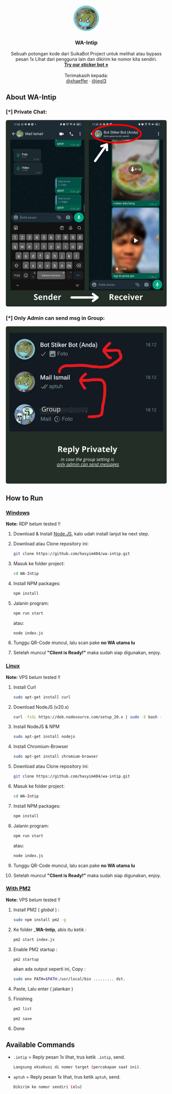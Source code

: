 <a name="readme-top"></a>

<!-- PROJECT LOGO -->
<br />
<div align="center">
  <a target="_blank"  href="https://github.com/hasyim404/wa-intip/blob/master/temp/suika.png">
    <img style="border-radius: 50%;" src="temp/suika.png" alt="Logo" width="80" height="80">
  </a>

  <h3 align="center">WA-Intip</h3>

  <p align="center">
    Sebuah potongan kode dari SuikaBot Project untuk melihat atau bypass pesan 1x Lihat dari pengguna lain dan dikirim ke nomor kita sendiri.
    <br />
    <a target="_blank" href="https://suika.pw/"><strong>Try our sticker bot »</strong></a>
    <br />
    <br />
    Terimakasih kepada:
    <br />
    <a target="_blank" href="https://github.com/xhaeffer">@xhaeffer</a>
    ·
    <a target="_blank" href="https://github.com/iegl3">@iegl3 </a>
  </p>
</div>

<!-- ABOUT THE PROJECT -->

## About WA-Intip

### [*] Private Chat:

<div align="center">
    <a target="_blank"  href="https://github.com/hasyim404/wa-intip/blob/master/assets/img/private-msg.png">
    <img style="border-radius: 1%" src="assets/img/private-msg.png">
    </a>
</div>

### [*] Only Admin can send msg in Group:

<div align="center">
    <a target="_blank"  href="https://github.com/hasyim404/wa-intip/blob/master/assets/img/only-admin-can-send-msg-group.png">
    <img style="border-radius: 1%" src="assets/img/only-admin-can-send-msg-group.png">
    </a>
</div>

## How to Run

### <ins> Windows </ins>

**Note:** RDP belum tested !! </br>

<!-- **Note:** Kalo error coba ganti path **../chrome.exe** nya lalu sesuaikan sama punya lu. -->

1. Download & Install [Node.JS](https://nodejs.org/en), kalo udah install lanjut ke next step.

2. Download atau Clone repository ini:

   ```sh
   git clone https://github.com/hasyim404/wa-intip.git
   ```

3. Masuk ke folder project:

   ```sh
   cd WA-Intip
   ```

4. Install NPM packages:

   ```sh
   npm install
   ```

5. Jalanin program:

   ```sh
   npm run start
   ```

   atau:

   ```sh
   node index.js
   ```

6. Tunggu QR-Code muncul, lalu scan pake **no WA utama lu**

7. Setelah muncul **"Client is Ready!"** maka sudah siap digunakan, enjoy.

### <ins>Linux</ins>

**Note:** VPS belum tested !! </br>

<!-- - _Coming soon_ -->

1. Install Curl

   ```sh
   sudo apt-get install curl
   ```

2. Download NodeJS (v20.x)

   ```sh
   curl -fsSL https://deb.nodesource.com/setup_20.x | sudo -E bash -
   ```

3. Install NodeJS & NPM

   ```sh
   sudo apt-get install nodejs
   ```

4. Install Chromium-Browser

   ```sh
   sudo apt-get install chromium-browser
   ```

5. Download atau Clone repository ini:

   ```sh
   git clone https://github.com/hasyim404/wa-intip.git
   ```

6. Masuk ke folder project:

   ```sh
   cd WA-Intip
   ```

7. Install NPM packages:

   ```sh
   npm install
   ```

8. Jalanin program:

   ```sh
   npm run start
   ```

   atau:

   ```sh
   node index.js
   ```

9. Tunggu QR-Code muncul, lalu scan pake **no WA utama lu**

10. Setelah muncul **"Client is Ready!"** maka sudah siap digunakan, enjoy.

### <ins>With PM2</ins>

**Note:** VPS belum tested !! </br>

1. Install PM2 ( _global_ ) :

   ```sh
   sudo npm install pm2 -g
   ```

2. Ke folder \_**WA-Intip**, abis itu ketik :

   ```sh
   pm2 start index.js
   ```

3. Enable PM2 startup :

   ```sh
   pm2 startup
   ```

   akan ada output seperti ini, Copy :

   ```sh
   sudo env PATH=$PATH:/usr/local/bin ......... dst.
   ```

4. Paste, Lalu enter ( jalankan )
5. Finishing
   ```sh
   pm2 list
   ```
   ```sh
   pm2 save
   ```
6. Done

## Available Commands

- `.intip` = Reply pesan 1x lihat, trus ketik `.intip`, send.

  ```sh
  Langsung eksekusi di nomer target (percakapan saat ini).
  ```

- `aptuh` = Reply pesan 1x lihat, trus ketik `aptuh`, send.
  ```sh
  Dikirim ke nomor sendiri (elu)
  ```

